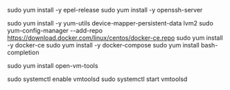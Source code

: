 
sudo yum install -y epel-release
sudo yum install -y openssh-server

sudo yum install -y yum-utils device-mapper-persistent-data lvm2
sudo yum-config-manager --add-repo https://download.docker.com/linux/centos/docker-ce.repo
sudo yum install -y docker-ce
sudo yum install -y docker-compose
sudo yum install bash-completion

sudo yum install open-vm-tools

sudo systemctl enable vmtoolsd
sudo systemctl start vmtoolsd
